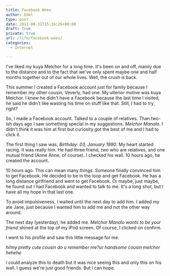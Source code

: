 ```yaml
---
title: Facebook Woes
author: Edel
type: post
date: 2011-08-31T15:16:26+00:00
draft: true
private: true
url: /life/facebook-woes/
categories:
  - Internet

---
```

I've liked my kuya Melchor for a long time. It's been on and off, mainly due to the distance and to the fact that we've only spent maybe one and half months together out of our whole lives. Well, the crush is back.

This summer I created a Facebook account just for family because I remember my other cousin, Veverly, had one. My ulterior motive was kuya Melchor. I knew he didn't have a Facebook because the last time I visited, he said he didn't like wasting his time on stuff like that. Still, I had to try, right?

So, I made a Facebook account. Talked to a couple of relatives. Than two-ish days ago I saw something special in my suggestions. _Melchor Manalo_. I didn't think it was him at first but curiosity got the best of me and I had to click it.

The first thing I saw was, _Birthday: 03, January 1990_. My heart started racing. It was really him. He had three friend, two who are relatives, and one mutual friend (Anne Anne, of course). I checked his wall. 10 hours ago, he created the account.

10 hours ago. This can mean many things. Someone finally convinced him to get Facebook. He decided to be in the loop and get Facebook. He has a long distance girlfriend and went to get Facebook. Or maybe, just maybe, he found out I had Facebook and wanted to talk to me. It's a long shot, but I have all my hope in that last one.

To avoid impulsiveness, I waited until the next day to add him. I added my ate Jane, just because I wanted him to add me and not the other way around.

The next day (yesterday), he added me. _Melchor Manalo wants to be your friend_ shined at the top of my iPod screen. Of course, I clicked on confirm.

I went to his profile and saw this little message for me.

_hi!my pretty cute cousin do u remember me?ur handsome cousin melchor hehehe_

I could analyze this to death but it was nice seeing this and only this on his wall. I guess we're just good friends. But I can hope.


